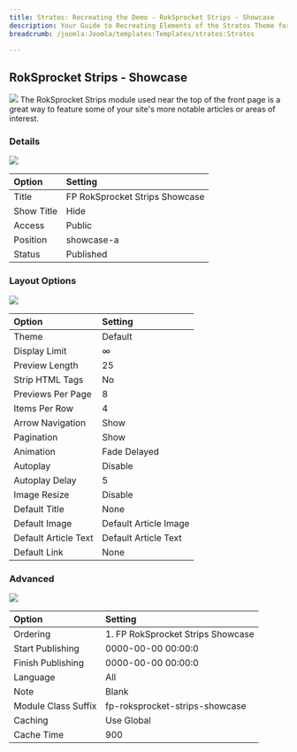 ```yaml
---
title: Stratos: Recreating the Demo - RokSprocket Strips - Showcase
description: Your Guide to Recreating Elements of the Stratos Theme for Joomla
breadcrumb: /joomla:Joomla/templates:Templates/stratos:Stratos

---
```


RokSprocket Strips - Showcase
-----
![][ss1]
The RokSprocket Strips module used near the top of the front page is a great way to feature some of your site's more notable articles or areas of interest.

### Details
![][ss2]

| Option | Setting |
|:------|:-------|
| Title | FP RokSprocket Strips Showcase |
| Show Title | Hide |
| Access | Public |
| Position | showcase-a |
| Status | Published |

### Layout Options
![][ss3]

| Option | Setting |
|:------|:-------|
| Theme | Default |
| Display Limit | ∞ |
| Preview Length | 25 |
| Strip HTML Tags | No |
| Previews Per Page | 8 |
| Items Per Row | 4 |
| Arrow Navigation | Show |
| Pagination | Show |
| Animation | Fade Delayed |
| Autoplay | Disable |
| Autoplay Delay | 5 |
| Image Resize | Disable |
| Default Title | None |
| Default Image | Default Article Image |
| Default Article Text | Default Article Text |
| Default Link | None |

### Advanced
![][ss4]

| Option | Setting |
|:------|:-------|
| Ordering | 1. FP RokSprocket Strips Showcase |
| Start Publishing | 0000-00-00 00:00:0 |
| Finish Publishing | 0000-00-00 00:00:0 |
| Language | All |
| Note | Blank |
| Module Class Suffix | fp-roksprocket-strips-showcase |
| Caching | Use Global |
| Cache Time | 900 |

[ss1]: assets/strips_showcase_1.jpeg
[ss2]: assets/strips_showcase_2.jpeg
[ss3]: assets/strips_showcase_3.jpeg
[ss4]: assets/strips_showcase_4.jpg